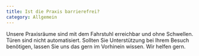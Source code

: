 ```yaml
---
title: Ist die Praxis barrierefrei?
category: Allgemein
---
```

Unsere Praxisräume sind mit dem Fahrstuhl erreichbar und ohne Schwellen. Türen sind nicht automatisiert. Sollten Sie Unterstützung bei Ihrem Besuch benötigen, lassen Sie uns das gern im Vorhinein wissen. Wir helfen gern.
